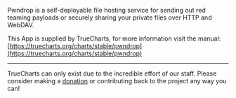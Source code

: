 Pwndrop is a self-deployable file hosting service for sending out red teaming payloads or securely sharing your private files over HTTP and WebDAV.

This App is supplied by TrueCharts, for more information visit the manual: [https://truecharts.org/charts/stable/pwndrop](https://truecharts.org/charts/stable/pwndrop)

---

TrueCharts can only exist due to the incredible effort of our staff.
Please consider making a [donation](https://truecharts.org/sponsor) or contributing back to the project any way you can!
